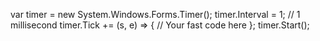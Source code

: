 var timer = new System.Windows.Forms.Timer();
timer.Interval = 1; // 1 millisecond
timer.Tick += (s, e) => {
    // Your fast code here
};
timer.Start();